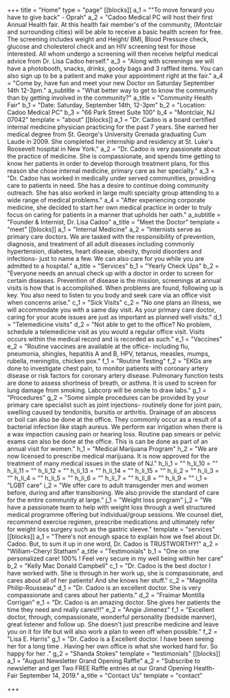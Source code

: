 +++
title = "Home"
type = "page"
[[blocks]]
a_1 = "\"To move forward you have to give back\" - Oprah"
a_2 = "Cadoo Medical PC will host their first Annual Health fair. At this health fair member's of the community, (Montclair and surrounding cities) will be able to receive a basic health screen for free. The screening includes weight and Height/ BMI,  Blood Pressure check, glucose and cholesterol check and an HIV screening test for those interested. All whom undergo a screening will then receive helpful medical advice from Dr. Lisa Cadoo herself."
a_3 = "Along with screenings we will have a photobooth, snacks, drinks, goody bags and 3 raffled items. You can also sign up to be a patient and make your appointment right at the fair."
a_4 = "Come by, have fun and meet your new Doctor on Saturday September 14th 12-3pm."
a_subtitle = "What better way to get to know the community than by getting involved in the community?"
a_title = "Community Health Fair"
b_1 = "Date: Saturday, September 14th, 12-3pm"
b_2 = "Location: Cadoo Medical PC"
b_3 = "66 Park Street Suite 100"
b_4 = "Montclair, NJ 07042"
template = "about"
[[blocks]]
a_1 = "Dr. Cadoo is a board certified internal medicine physician practicing for the past 7 years. She earned her medical degree from St. George's University Grenada graduating Cum Laude in 2009. She completed her internship and residency at St. Luke's Roosevelt hospital in New York."
a_2 = "Dr. Cadoo is very passionate about the practice of medicine. She is compassionate, and spends time getting to know her patients in order to develop thorough treatment plans, for this reason she chose internal medicine, primary care as her specialty."
a_3 = "Dr. Cadoo has worked in medically under served communities, providing care to patients in need. She has a desire to continue doing community outreach. She has also worked in large multi specialty group attending to a wide range of medical problems."
a_4 = "After experiencing corporate medicine, she decided to start her own medical practice in order to truly focus on caring for patients in a manner that upholds her oath."
a_subtitle = "Founder & Internist, Dr. Lisa Cadoo"
a_title = "Meet the Doctor"
template = "meet"
[[blocks]]
a_1 = "Internal Medicine"
a_2 = "Internists serve as primary care doctors. We are tasked with the responsibility of prevention, diagnosis, and treatment of all adult diseases including commonly hypertension, diabetes, heart disease, obesity, thyroid disorders and infections- just to name a few. We can also care for you while you are admitted to a hospital."
a_title = "Services"
b_1 = "Yearly Check Ups"
b_2 = "Everyone needs an annual check up with a doctor in order to screen for certain diseases. Prevention of disease is the mission, screenings at annual visits is how that is accomplished. When problems are found, following up is key. You also need to listen to you body and seek care via an office visit when concerns arise."
c_1 = "Sick Visits"
c_2 = "No one plans an illness, we will accommodate you with a same day visit. As your primary care doctor, caring for your acute issues are just as important as planned well visits."
d_1 = "Telemedicine visits"
d_2 = "Not able to get to the office? No problem, schedule a telemedicine visit as you would a regular office visit. Visits occurs within the medical record and is recorded as such."
e_1 = "Vaccines"
e_2 = "Routine vaccines are available at the office- including flu, pneumonia, shingles, hepatitis A and B, HPV, tetanus, measles, mumps, rubella, meningitis, chicken pox."
f_1 = "Routine Testing"
f_2 = "EKGs are done to investigate chest pain, to monitor patients with coronary artery disease or risk factors for coronary artery disease. Pulmonary function tests are done to assess shortness of breath, or asthma. It is used to screen for lung damage from smoking. Labcorp will be onsite to draw labs."
g_1 = "Procedures"
g_2 = "Some simple procedures can be provided by your primary care specialist such as joint injections- routinely done for joint pain, swelling caused by tendonitis, bursitis or arthritis. Drainage of an abscess or boil can also be done at the office. They commonly occur as a result of a bacterial infection like staph aureus. We perform ear irrigation when there is a wax impaction causing pain or hearing loss. Routine pap smears or pelvic exams can also be done at the office. This is can be done as part of an annual visit for women."
h_1 = "Medical Marijuana Program"
h_2 = "We are now licensed to prescribe medical marijuana. It is now approved for the treatment of many medical issues in the state of NJ."
h_li_1 = ""
h_li_10 = ""
h_li_11 = ""
h_li_12 = ""
h_li_13 = ""
h_li_14 = ""
h_li_15 = ""
h_li_2 = ""
h_li_3 = ""
h_li_4 = ""
h_li_5 = ""
h_li_6 = ""
h_li_7 = ""
h_li_8 = ""
h_li_9 = ""
i_1 = "LGBT care"
i_2 = "We offer care to adult transgender men and women before, during and after transitioning. We also provide the standard of care for the entire community at large."
j_1 = "Weight loss program"
j_2 = "We have a passionate team to help with weight loss through a well structured medical programme offering but individual/group sessions. We counsel diet, recommend exercise regimen, prescribe medications and ultimately refer for weight loss surgery such as the gastric sleeve."
template = "services"
[[blocks]]
a_1 = "There's not enough space to explain how we feel about Dr. Cadoo. But, to sum it up in one word, Dr. Cadoo is TRUSTWORTHY!"
a_2 = "William-Cheryl Statham"
a_title = "Testimonials"
b_1 = "One on one personalized care! 100% ! Feel very secure in my well being within her care"
b_2 = "Kelly Mac Donald Campbell"
c_1 = "Dr. Cadoo is the best doctor I have worked with. She is through in her work up, she is compassionate, and cares about all of her patients! And she knows her stuff."
c_2 = "Magnolita Philip-Rousseau"
d_1 = "Dr. Cadoo is an excellent doctor. She is very compassionate and cares about her patients."
d_2 = "Fraimar Montilla Corrigan"
e_1 = "Dr. Cadoo is an amazing doctor. She gives her patients the time they need and really cares!!!"
e_2 = "Angie Jimenez"
f_1 = "Excellent doctor, through, compassionate, wonderful personality (bedside manner), great listener and follow up. She doesn't just prescribe medicine and leave you on it for life but will also work a plan to ween off when possible."
f_2 = "Lisa E. Harris"
g_1 = "Dr. Cadoo is a Excellent doctor. I have been seeing her for a long time . Having her own office is what she worked hard for. So happy for her ."
g_2 = "Shanda Stokes"
template = "testimonials"
[[blocks]]
a_1 = "August Newsletter Grand Opening Raffle"
a_2 = "Subscribe to newsletter and get Two FREE Raffle entries at our Grand Opening Health-Fair September 14, 2019."
a_title = "Contact Us"
template = "contact"

+++

